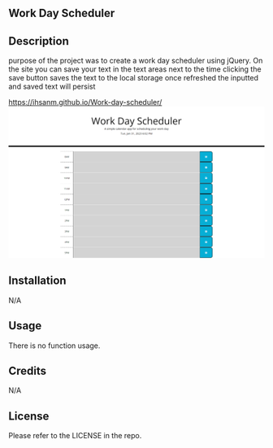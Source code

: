 ## Work Day Scheduler

## Description

purpose of the project was to create a work day scheduler using jQuery.
On the site you can save your text in the text areas next to the time clicking the save button saves the text to the local storage once refreshed the inputted and saved text will persist


https://ihsanm.github.io/Work-day-scheduler/
<img src="assets\FireShot Capture 008 - Work Day Scheduler - 127.0.0.1.png">

## Installation

N/A

## Usage

There is no function usage.

## Credits

N/A

## License

Please refer to the LICENSE in the repo.